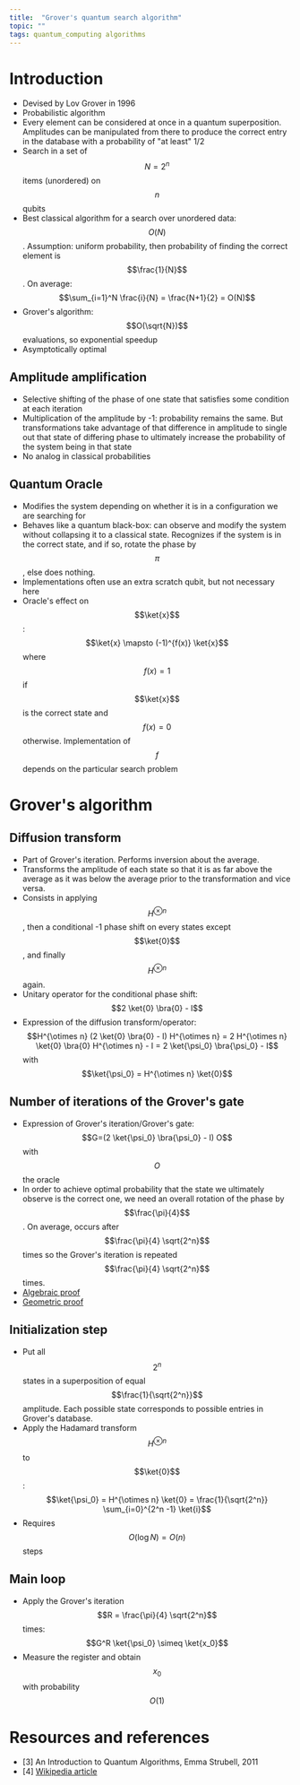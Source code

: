 ```yaml
---
title:  "Grover's quantum search algorithm"
topic: ""
tags: quantum_computing algorithms
---
```

$$
\newcommand{\bra}[1]{\left< #1 \right|}
\newcommand{\ket}[1]{\left| #1 \right>}
\newcommand{\bk}[2]{\left< #1 \middle| #2 \right>}
\newcommand{\bke}[3]{\left< #1 \middle| #2 \middle| #3 \right>}
$$

# Introduction
* Devised by Lov Grover in 1996
* Probabilistic algorithm
* Every element can be considered at once in a quantum superposition. Amplitudes can be manipulated from there to produce the correct entry in the database with a probability of "at least" 1/2
* Search in a set of $$N=2^n$$ items (unordered) on $$n$$ qubits
* Best classical algorithm for a search over unordered data: $$O(N)$$. Assumption: uniform probability, then probability of finding the correct element is $$\frac{1}{N}$$. On average: $$\sum_{i=1}^N \frac{i}{N} = \frac{N+1}{2} = O(N)$$
* Grover's algorithm: $$O(\sqrt{N})$$ evaluations, so exponential speedup
* Asymptotically optimal

## Amplitude amplification
* Selective shifting of the phase of one state that satisfies some condition at each iteration
* Multiplication of the amplitude by -1: probability remains the same. But transformations take advantage of that difference in amplitude to single out that state of differing phase to ultimately increase the probability of the system being in that state
* No analog in classical probabilities

## Quantum Oracle
* Modifies the system depending on whether it is in a configuration we are searching for
* Behaves like a quantum black-box: can observe and modify the system without collapsing it to a classical state. Recognizes if the system is in the correct state, and if so, rotate the phase by $$\pi$$, else does nothing.
* Implementations often use an extra scratch qubit, but not necessary here
* Oracle's effect on $$\ket{x}$$: $$\ket{x} \mapsto (-1)^{f(x)} \ket{x}$$ where $$f(x)=1$$ if $$\ket{x}$$ is the correct state and $$f(x)=0$$ otherwise. Implementation of $$f$$ depends on the particular search problem


# Grover's algorithm
## Diffusion transform
* Part of Grover's iteration. Performs inversion about the average.
* Transforms the amplitude of each state so that it is as far above the average as it was below the average prior to the transformation and vice versa.
* Consists in applying $$H^{\otimes n}$$, then a conditional -1 phase shift on every states except $$\ket{0}$$, and finally $$H^{\otimes n}$$ again.
* Unitary operator for the conditional phase shift: $$2 \ket{0} \bra{0} - I$$
* Expression of the diffusion transform/operator: $$H^{\otimes n} (2 \ket{0} \bra{0} - I) H^{\otimes n} = 2 H^{\otimes n} \ket{0} \bra{0} H^{\otimes n} - I = 2 \ket{\psi_0} \bra{\psi_0} - I$$ with $$\ket{\psi_0} = H^{\otimes n} \ket{0}$$

## Number of iterations of the Grover's gate
* Expression of Grover's iteration/Grover's gate: $$G=(2 \ket{\psi_0} \bra{\psi_0} - I) O$$ with $$O$$ the oracle
* In order to achieve optimal probability that the state we ultimately observe is the correct one, we need an overall rotation of the phase by $$\frac{\pi}{4}$$. On average, occurs after $$\frac{\pi}{4} \sqrt{2^n}$$ times so the Grover's iteration is repeated $$\frac{\pi}{4} \sqrt{2^n}$$ times.
* [Algebraic proof](https://en.wikipedia.org/wiki/Grover%27s_algorithm#Algebraic_proof_of_correctness)
* [Geometric proof](https://en.wikipedia.org/wiki/Grover%27s_algorithm#Geometric_proof_of_correctness)

## Initialization step
* Put all $$2^n$$ states in a superposition of equal $$\frac{1}{\sqrt{2^n}}$$ amplitude. Each possible state corresponds to possible entries in Grover's database.
* Apply the Hadamard transform $$H^{\otimes n}$$ to $$\ket{0}$$: $$\ket{\psi_0} = H^{\otimes n} \ket{0} =  \frac{1}{\sqrt{2^n}} \sum_{i=0}^{2^n -1} \ket{i}$$
* Requires $$O(\log N) = O(n)$$ steps

## Main loop
* Apply the Grover's iteration $$R = \frac{\pi}{4} \sqrt{2^n}$$ times: $$G^R \ket{\psi_0} \simeq \ket{x_0}$$
* Measure the register and obtain $$x_0$$ with probability $$O(1)$$


# Resources and references
* [3] An Introduction to Quantum Algorithms, Emma Strubell, 2011
* [4] [Wikipedia article](https://en.wikipedia.org/wiki/Grover%27s_algorithm)
